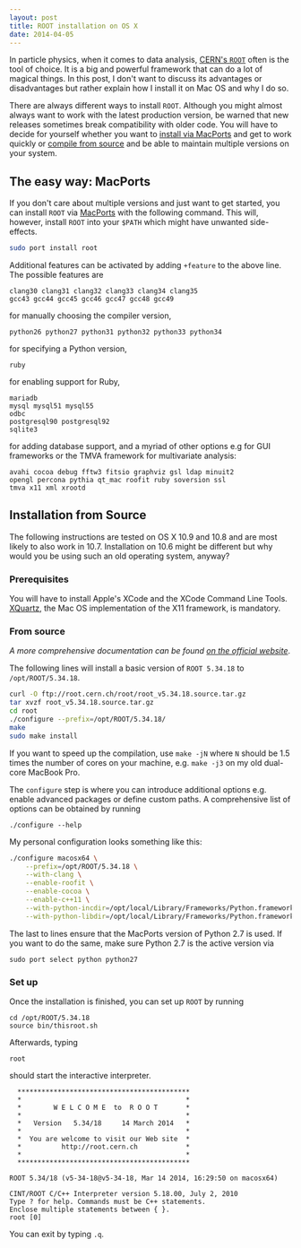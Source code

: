 ```yaml
---
layout: post
title: ROOT installation on OS X
date: 2014-04-05
---
```



In particle physics, when it comes to data analysis, [CERN's
`ROOT`](http://root.cern.ch/) often is the tool of choice. It is a big and
powerful framework that can do a lot of magical things. In this post, I don't
want to discuss its advantages or disadvantages but rather explain how I
install it on Mac OS and why I do so.

There are always different ways to install `ROOT`. Although you might almost
always want to work with the latest production version, be warned that new
releases sometimes break compatibility with older code. You will have to decide
for yourself whether you want to [install via MacPorts](#the-easy-way-macports)
and get to work quickly or [compile from source](#installation-from-source)
and be able to maintain multiple versions on your system.

## The easy way: MacPorts
If you don't care about multiple versions and just want to get started, you can
install `ROOT` via [MacPorts](http://www.macports.org/) with the following
command. This will, however, install `ROOT` into your `$PATH` which might have
unwanted side-effects.

```bash
sudo port install root
```

Additional features can be activated by adding `+feature` to the above line.
The possible features are

```
clang30 clang31 clang32 clang33 clang34 clang35
gcc43 gcc44 gcc45 gcc46 gcc47 gcc48 gcc49
```
for manually choosing the compiler version,

```
python26 python27 python31 python32 python33 python34
```
for specifying a Python version,

```
ruby
```
for enabling support for Ruby,

```
mariadb
mysql mysql51 mysql55
odbc
postgresql90 postgresql92
sqlite3
```
for adding database support, and a myriad of other options e.g for GUI
frameworks or the TMVA framework for multivariate analysis: 

```
avahi cocoa debug fftw3 fitsio graphviz gsl ldap minuit2
opengl percona pythia qt_mac roofit ruby soversion ssl
tmva x11 xml xrootd
```


## Installation from Source
The following instructions are tested on OS X 10.9 and 10.8 and are most likely
to also work in 10.7. Installation on 10.6 might be different but why would you
be using such an old operating system, anyway?

### Prerequisites
You will have to install Apple's XCode and the XCode Command Line Tools.
[XQuartz](https://xquartz.macosforge.org/landing/), the Mac OS implementation
of the X11 framework, is mandatory.

### From source
_A more comprehensive documentation can be found [on the official
website](http://root.cern.ch/drupal/content/installing-root-source)_.

The following lines will install a basic version of `ROOT 5.34.18` to
`/opt/ROOT/5.34.18`.

```bash
curl -O ftp://root.cern.ch/root/root_v5.34.18.source.tar.gz
tar xvzf root_v5.34.18.source.tar.gz
cd root
./configure --prefix=/opt/ROOT/5.34.18/
make
sudo make install
```

If you want to speed up the compilation, use `make -jN` where `N` should be 1.5
times the number of cores on your machine, e.g. `make -j3` on my old dual-core
MacBook Pro.

The `configure` step is where you can introduce additional options e.g. enable
advanced packages or define custom paths. A comprehensive list of options can
be obtained by running

```
./configure --help
```
My personal configuration looks something like this:

```bash
./configure macosx64 \
    --prefix=/opt/ROOT/5.34.18 \
    --with-clang \
    --enable-roofit \
    --enable-cocoa \
    --enable-c++11 \
    --with-python-incdir=/opt/local/Library/Frameworks/Python.framework/Versions/2.7/include/python2.7/ \
    --with-python-libdir=/opt/local/Library/Frameworks/Python.framework/Versions/2.7/lib/
```
The last to lines ensure that the MacPorts version of Python 2.7 is used. If
you want to do the same, make sure Python 2.7 is the active version via

```
sudo port select python python27
```

### Set up
Once the installation is finished, you can set up `ROOT` by running

```
cd /opt/ROOT/5.34.18
source bin/thisroot.sh
```

Afterwards, typing

```
root
```
should start the interactive interpreter.

```
  *******************************************
  *                                         *
  *        W E L C O M E  to  R O O T       *
  *                                         *
  *   Version   5.34/18     14 March 2014   *
  *                                         *
  *  You are welcome to visit our Web site  *
  *          http://root.cern.ch            *
  *                                         *
  *******************************************

ROOT 5.34/18 (v5-34-18@v5-34-18, Mar 14 2014, 16:29:50 on macosx64)

CINT/ROOT C/C++ Interpreter version 5.18.00, July 2, 2010
Type ? for help. Commands must be C++ statements.
Enclose multiple statements between { }.
root [0]
```

You can exit by typing `.q`.
